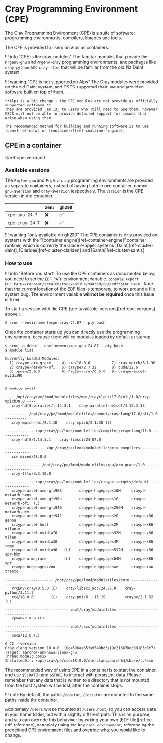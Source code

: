# Cray Programming Environment (CPE)

The Cray Programming Environment (CPE) is a suite of software: programming environments, compilers, libraries and tools.

The CPE is provided to users on Alps as containers.

!!! info "CPE is the cray modules"
    The familiar modules that provide the `Prgenv-gnu` and `Prgenv-cray`  programming environments, and packages like `cray-python` and `cray-fftw`, that will be familiar from the old Piz Daint system.

!!! warning "CPE is not supported on Alps"
    The Cray modules were provided on the old Daint system, and CSCS supported their use and provided software built on top of them.

    **Alps is a big change - the CPE modules are not provide as officially supported software.**
    They are provided _as is_ to users who still need to use them, however CSCS will not be able to provide detailed support for issues that arise when using them.

    The recommended method for building and running software is to use [uenv][ref-uenv] or [containers][ref-container-engine].

## CPE in a container

[](){#ref-cpe-versions}
### Available versions

The `PrgEnv-gnu` and `PrgEnv-cray` programming environments are provided as separate containers, instead of having both in one container, named `gnu-$version` and `cray-$version` respectively.
The `version` is the CPE version in the container.

|                 | `zen2`   | `gh200` |
|-----------------|----------|---------|
| `cpe-gnu-24.7`  | ❌       | ✅      |
| `cpe-cray-24.7` | ❌       | ✅      |

!!! warning "only available on gh200"
    The CPE container is only provided on systems with the "[container engine][ref-container-engine]" container runtime, which is currently the Grace-Hopper systems [Daint][ref-cluster-daint], [Clariden][ref-cluster-clariden] and [Santis][ref-cluster-santis].

### How to use

!!! info "Before you start"
    To use the CPE containers as documented below, you need to set the `EDF_PATH` environment variable.
    ```console
    export EDF_PATH=/capstor/scratch/cscs/anfink/shared/cpe/edf:$EDF_PATH
    ```
    Note that the current location of the EDF files is temporary, to work around a file system bug.
    The environment variable __will not be required__ once this issue is fixed.

To start a session with the CPE (see [available-versions][ref-cpe-versions] above):
```console
$ srun --environment=cpe-cray-24.07 --pty bash
```
Once the container starts up you can directly use the programming environment, because there will be modules loaded by default at startup.

```console
$ srun -p debug --environment=cpe-gnu-24.07 --pty bash
$ module list

Currently Loaded Modules:
  1) craype-arm-grace     4) cce/18.0.0          7) cray-mpich/8.1.30
  2) craype-network-ofi   5) craype/2.7.32       8) cuda/12.6
  3) xpmem/2.9.6          6) PrgEnv-cray/8.5.0   9) craype-accel-nvidia90


$ module avail

---- /opt/cray/pe/lmod/modulefiles/mpi/crayclang/17.0/ofi/1.0/cray-mpich/8.0 ----
   cray-hdf5-parallel/1.14.3.1    cray-parallel-netcdf/1.12.3.13

---------- /opt/cray/pe/lmod/modulefiles/comnet/crayclang/17.0/ofi/1.0 ----------
   cray-mpich-abi/8.1.30    cray-mpich/8.1.30 (L)

------------- /opt/cray/pe/lmod/modulefiles/compiler/crayclang/17.0 -------------
   cray-hdf5/1.14.3.1    cray-libsci/24.07.0

------------------ /opt/cray/pe/lmod/modulefiles/mix_compilers ------------------
   cce-mixed/18.0.0

---------------- /opt/cray/pe/lmod/modulefiles/cpu/arm-grace/1.0 ----------------
   cray-fftw/3.3.10.8

------------- /opt/cray/pe/lmod/modulefiles/craype-targets/default --------------
   craype-accel-amd-gfx908        craype-hugepages16M     craype-network-none
   craype-accel-amd-gfx90a        craype-hugepages1G      craype-network-ofi  (L)
   craype-accel-amd-gfx940        craype-hugepages256M    craype-network-ucx
   craype-accel-amd-gfx942        craype-hugepages2G      craype-x86-genoa
   craype-accel-host              craype-hugepages2M      craype-x86-milan-x
   craype-accel-nvidia70          craype-hugepages32M     craype-x86-milan
   craype-accel-nvidia80          craype-hugepages4M      craype-x86-rome
   craype-accel-nvidia90   (L)    craype-hugepages512M    craype-x86-spr-hbm
   craype-arm-grace        (L)    craype-hugepages64M     craype-x86-spr
   craype-hugepages128M           craype-hugepages8M      craype-x86-trento

---------------------- /opt/cray/pe/lmod/modulefiles/core -----------------------
   PrgEnv-cray/8.5.0 (L)    cray-libsci_acc/24.07.0    cray-python/3.11.7
   cce/18.0.0        (L)    cray-pmi/6.1.15.19         craype/2.7.32      (L)

----------------------------- /opt/cray/modulefiles -----------------------------
   xpmem/2.9.6 (L)

----------------------------- /opt/cscs/modulefiles -----------------------------
   cuda/12.6 (L)

$ CC --version
Cray clang version 18.0.0  (0e4696aa65fa9549bd5e19c216678cc98185b0f7)
Target: aarch64-unknown-linux-gnu
Thread model: posix
InstalledDir: /opt/cray/pe/cce/18.0.0/cce-clang/aarch64/share/../bin
```

The recommended way of using CPE in a container is to start the container, and use `$SCRATCH` and `$STORE` to interact with persistent data. Please remember that any data that is written to a directory that is not mounted from the host system will be lost, after the container stops.

!!! note
    By default, the paths `/capstor`, `/iopsstor` are mounted to the same paths inside the container.

Additionally `/users` will be mounted at `/users.host`, so you can access data in your home folder, but with a slightly different path. This is on purpose, and you can override this behaviour by writing your own [EDF file][ref-ce-edf-reference], especially using the key `base_environment`, referencing the predefined CPE environment files and override what you would like to change.
